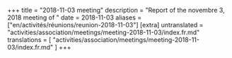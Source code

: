 +++
title = "2018-11-03 meeting"
description = "Report of the novembre 3, 2018 meeting of "
date = 2018-11-03
aliases = ["en/activités/réunions/reunion-2018-11-03"]
[extra]
untranslated = "activities/association/meetings/meeting-2018-11-03/index.fr.md"
translations = [
    "activities/association/meetings/meeting-2018-11-03/index.fr.md"
]
+++
